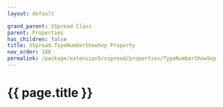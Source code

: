 ```yaml
---
layout: default

grand_parent: SSpread Class
parent: Properties
has_children: false
title: SSpread.TypeNumberShowSep Property
nav_order: 188
permalink: /package/extension5/sspread/properties/TypeNumberShowSep
---
```

# {{ page.title }}